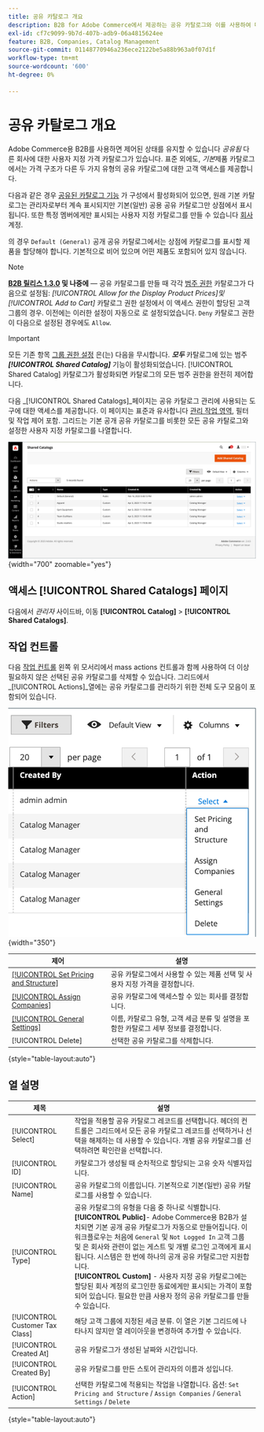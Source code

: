 ```yaml
---
title: 공유 카탈로그 개요
description: B2B for Adobe Commerce에서 제공하는 공유 카탈로그와 이를 사용하여 다양한 회사 계정의 사용자 지정 가격으로 제어된 카탈로그를 유지 관리하는 방법에 대해 알아봅니다.
exl-id: cf7c9099-9b7d-407b-adb9-06a4815624ee
feature: B2B, Companies, Catalog Management
source-git-commit: 01148770946a236ece2122be5a88b963a0f07d1f
workflow-type: tm+mt
source-wordcount: '600'
ht-degree: 0%

---
```


# 공유 카탈로그 개요

Adobe Commerce용 B2B를 사용하면 제어된 상태를 유지할 수 있습니다 _공유됨_ 다른 회사에 대한 사용자 지정 가격 카탈로그가 있습니다. 표준 외에도, _기본_&#x200B;제품 카탈로그에서는 가격 구조가 다른 두 가지 유형의 공유 카탈로그에 대한 고객 액세스를 제공합니다.

다음과 같은 경우 [공유된 카탈로그 기능](enable-basic-features.md) 가 구성에서 활성화되어 있으면, 원래 기본 카탈로그는 관리자로부터 계속 표시되지만 기본(일반) 공용 공유 카탈로그만 상점에서 표시됩니다. 또한 특정 멤버에게만 표시되는 사용자 지정 카탈로그를 만들 수 있습니다 [회사](account-companies.md) 계정.

의 경우 `Default (General)` 공개 공유 카탈로그에서는 상점에 카탈로그를 표시할 제품을 할당해야 합니다. 기본적으로 비어 있으며 어떤 제품도 포함되어 있지 않습니다.

>[!NOTE]
>
>**[B2B 릴리스 1.3.0](release-notes.md#b2b-v130) 및 나중에** — 공유 카탈로그를 만들 때 각각 [범주 권한](../catalog/category-permissions.md) 카탈로그가 다음으로 설정됨: _[!UICONTROL Allow for the Display Product Prices]_및_[!UICONTROL Add to Cart]_ 카탈로그 권한 설정에서 이 액세스 권한이 할당된 고객 그룹의 경우. 이전에는 이러한 설정이 자동으로 로 설정되었습니다. `Deny` 카탈로그 권한이 다음으로 설정된 경우에도 `Allow`.

>[!IMPORTANT]
>
>모든 기존 항목 [그룹 권한 설정](../configuration-reference/catalog/catalog.md#category-permissions) 은(는) 다음을 무시합니다. **_모두_** 카탈로그에 있는 범주 **_[!UICONTROL Shared Catalog]_** 기능이 활성화되었습니다. [!UICONTROL Shared Catalog] 카탈로그가 활성화되면 카탈로그의 모든 범주 권한을 완전히 제어합니다.

다음 _[!UICONTROL Shared Catalogs]_페이지는 공유 카탈로그 관리에 사용되는 도구에 대한 액세스를 제공합니다. 이 페이지는 표준과 유사합니다 [관리 작업 영역](../getting-started/admin-workspace.md), 필터 및 작업 제어 포함. 그리드는 기본 공개 공유 카탈로그를 비롯한 모든 공유 카탈로그와 설정한 사용자 지정 카탈로그를 나열합니다.

![공유 카탈로그](./assets/shared-catalogs-grid.png){width="700" zoomable="yes"}

## 액세스 [!UICONTROL Shared Catalogs] 페이지

다음에서 _관리자_ 사이드바, 이동 **[!UICONTROL Catalog]** > **[!UICONTROL Shared Catalogs]**.

## 작업 컨트롤

다음 [작업 컨트롤](../getting-started/admin-actions-control.md) 왼쪽 위 모서리에서 mass actions 컨트롤과 함께 사용하여 더 이상 필요하지 않은 선택된 공유 카탈로그를 삭제할 수 있습니다. 그리드에서 _[!UICONTROL Actions]_열에는 공유 카탈로그를 관리하기 위한 전체 도구 모음이 포함되어 있습니다.

![공유된 카탈로그 작업](./assets/shared-catalog-grid-action-column-controls.png){width="350"}

| 제어 | 설명 |
|------|-----------|
| [[!UICONTROL Set Pricing and Structure]](catalog-shared-pricing-structure.md) | 공유 카탈로그에서 사용할 수 있는 제품 선택 및 사용자 지정 가격을 결정합니다. |
| [[!UICONTROL Assign Companies]](catalog-shared-assign-companies.md) | 공유 카탈로그에 액세스할 수 있는 회사를 결정합니다. |
| [[!UICONTROL General Settings]](catalog-shared-manage.md) | 이름, 카탈로그 유형, 고객 세금 분류 및 설명을 포함한 카탈로그 세부 정보를 결정합니다. |
| [!UICONTROL Delete] | 선택한 공유 카탈로그를 삭제합니다. |

{style="table-layout:auto"}

## 열 설명

| 제목 | 설명 |
|--- |--- |
| [!UICONTROL Select] | 작업을 적용할 공유 카탈로그 레코드를 선택합니다. 헤더의 컨트롤은 그리드에서 모든 공유 카탈로그 레코드를 선택하거나 선택을 해제하는 데 사용할 수 있습니다. 개별 공유 카탈로그를 선택하려면 확인란을 선택합니다. |
| [!UICONTROL ID] | 카탈로그가 생성될 때 순차적으로 할당되는 고유 숫자 식별자입니다. |
| [!UICONTROL Name] | 공유 카탈로그의 이름입니다. 기본적으로 기본(일반) 공유 카탈로그를 사용할 수 있습니다. |
| [!UICONTROL Type] | 공유 카탈로그의 유형을 다음 중 하나로 식별합니다. <br/>**[!UICONTROL Public]**- Adobe Commerce용 B2B가 설치되면 기본 공개 공유 카탈로그가 자동으로 만들어집니다. 이 워크플로우는 처음에 `General` 및 `Not Logged In` 고객 그룹 및 은 회사와 관련이 없는 게스트 및 개별 로그인 고객에게 표시됩니다. 시스템은 한 번에 하나의 공개 공유 카탈로그만 지원합니다.<br/>**[!UICONTROL Custom]** - 사용자 지정 공유 카탈로그에는 할당된 회사 계정의 로그인한 동료에게만 표시되는 가격이 포함되어 있습니다. 필요한 만큼 사용자 정의 공유 카탈로그를 만들 수 있습니다. |
| [!UICONTROL Customer Tax Class] | 해당 고객 그룹에 지정된 세금 분류. 이 열은 기본 그리드에 나타나지 않지만 열 레이아웃을 변경하여 추가할 수 있습니다. |
| [!UICONTROL Created At] | 공유 카탈로그가 생성된 날짜와 시간입니다. |
| [!UICONTROL Created By] | 공유 카탈로그를 만든 스토어 관리자의 이름과 성입니다. |
| [!UICONTROL Action] | 선택한 카탈로그에 적용되는 작업을 나열합니다. 옵션: `Set Pricing and Structure` / `Assign Companies` / `General Settings` / `Delete` |

{style="table-layout:auto"}
